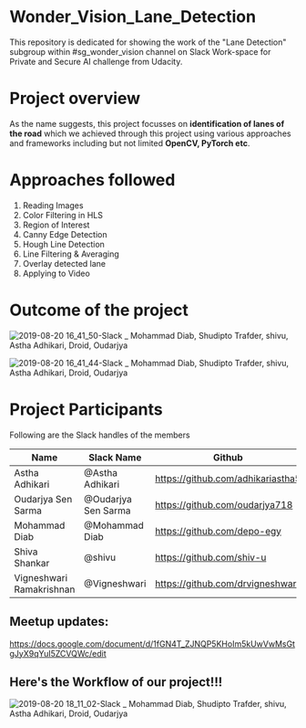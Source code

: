 # Wonder_Vision_Lane_Detection
This repository is dedicated for showing the work of the "Lane Detection" subgroup within #sg_wonder_vision channel on Slack Work-space for Private and Secure AI challenge from Udacity.

# Project overview
As the name suggests, this project focusses on <b>identification of lanes of the road</b> which we achieved through this project using various approaches and frameworks including but not limited <b>OpenCV, PyTorch etc</b>.

# Approaches followed 

1. Reading Images
2. Color Filtering in HLS
3. Region of Interest
4. Canny Edge Detection
5. Hough Line Detection
6. Line Filtering & Averaging
7. Overlay detected lane
8. Applying to Video

# Outcome of the project

![2019-08-20 16_41_50-Slack _ Mohammad Diab, Shudipto Trafder, shivu, Astha Adhikari, Droid, Oudarjya ](https://user-images.githubusercontent.com/50787118/63344940-3cc76f00-c36f-11e9-8858-1f0c54604efc.png)

![2019-08-20 16_41_44-Slack _ Mohammad Diab, Shudipto Trafder, shivu, Astha Adhikari, Droid, Oudarjya ](https://user-images.githubusercontent.com/50787118/63344949-3e913280-c36f-11e9-9b65-c01255802c4a.png)

# Project Participants
 
Following are the Slack handles of the members

| Name| Slack Name| Github
|--- | ---| --- |
|Astha Adhikari|@Astha Adhikari|https://github.com/adhikariastha5
|Oudarjya Sen Sarma|@Oudarjya Sen Sarma|https://github.com/oudarjya718
|Mohammad Diab|@Mohammad Diab|https://github.com/depo-egy
|Shiva Shankar|@shivu|https://github.com/shiv-u
|Vigneshwari Ramakrishnan|@Vigneshwari|https://github.com/drvigneshwari


## Meetup updates:
https://docs.google.com/document/d/1fGN4T_ZJNQP5KHoIm5kUwVwMsGtgJyX9qYuI5ZCVQWc/edit


## Here's the Workflow of our project!!!

![2019-08-20 18_11_02-Slack _ Mohammad Diab, Shudipto Trafder, shivu, Astha Adhikari, Droid, Oudarjya ](https://user-images.githubusercontent.com/50787118/63347962-ea3d8100-c375-11e9-8d88-84e50266dad7.png)
